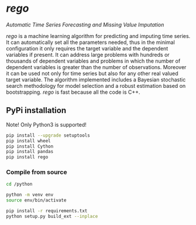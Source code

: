 *rego*
======

*Automatic Time Series Forecasting and Missing Value Imputation*

*rego* is a machine learning algorithm for predicting and imputing time series. It can automatically set all the parameters needed, thus in the minimal configuration it only requires the target variable and the dependent variables if present. It can address large problems with hundreds or thousands of dependent variables and problems in which the number of dependent variables is greater than the number of observations. Moreover it can be used not only for time series but also for any other real valued target variable. The algorithm implemented includes a Bayesian stochastic search methodology for model selection and a robust estimation based on bootstrapping. *rego* is fast because all the code is C++.

PyPi installation
-----------------

Note! Only Python3 is supported!

```bash
pip install --upgrade setuptools
pip install wheel
pip install Cython
pip install pandas
pip install rego
```


### Compile from source

```bash
cd /python

python -m venv env
source env/bin/activate

pip install -r requirements.txt
python setup.py build_ext --inplace
